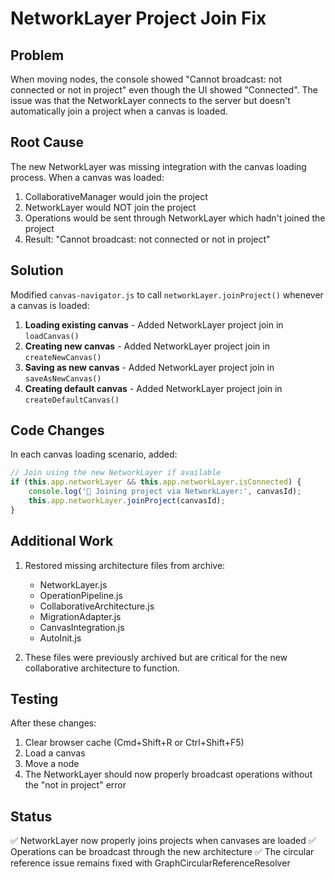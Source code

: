 # NetworkLayer Project Join Fix

## Problem
When moving nodes, the console showed "Cannot broadcast: not connected or not in project" even though the UI showed "Connected". The issue was that the NetworkLayer connects to the server but doesn't automatically join a project when a canvas is loaded.

## Root Cause
The new NetworkLayer was missing integration with the canvas loading process. When a canvas was loaded:
1. CollaborativeManager would join the project
2. NetworkLayer would NOT join the project
3. Operations would be sent through NetworkLayer which hadn't joined the project
4. Result: "Cannot broadcast: not connected or not in project"

## Solution
Modified `canvas-navigator.js` to call `networkLayer.joinProject()` whenever a canvas is loaded:

1. **Loading existing canvas** - Added NetworkLayer project join in `loadCanvas()`
2. **Creating new canvas** - Added NetworkLayer project join in `createNewCanvas()`
3. **Saving as new canvas** - Added NetworkLayer project join in `saveAsNewCanvas()`
4. **Creating default canvas** - Added NetworkLayer project join in `createDefaultCanvas()`

## Code Changes
In each canvas loading scenario, added:
```javascript
// Join using the new NetworkLayer if available
if (this.app.networkLayer && this.app.networkLayer.isConnected) {
    console.log('🔌 Joining project via NetworkLayer:', canvasId);
    this.app.networkLayer.joinProject(canvasId);
}
```

## Additional Work
1. Restored missing architecture files from archive:
   - NetworkLayer.js
   - OperationPipeline.js
   - CollaborativeArchitecture.js
   - MigrationAdapter.js
   - CanvasIntegration.js
   - AutoInit.js

2. These files were previously archived but are critical for the new collaborative architecture to function.

## Testing
After these changes:
1. Clear browser cache (Cmd+Shift+R or Ctrl+Shift+F5)
2. Load a canvas
3. Move a node
4. The NetworkLayer should now properly broadcast operations without the "not in project" error

## Status
✅ NetworkLayer now properly joins projects when canvases are loaded
✅ Operations can be broadcast through the new architecture
✅ The circular reference issue remains fixed with GraphCircularReferenceResolver